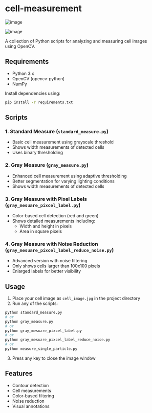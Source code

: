 # cell-measurement

![image](https://github.com/user-attachments/assets/71e68b5d-d26c-4464-a233-c913b9a396b2)

![image](https://github.com/user-attachments/assets/fde5d299-ab89-4540-a95e-8c1bb1074eed)


A collection of Python scripts for analyzing and measuring cell images using OpenCV.

## Requirements

- Python 3.x
- OpenCV (opencv-python)
- NumPy

Install dependencies using:
```bash
pip install -r requirements.txt
```

## Scripts

### 1. Standard Measure (`standard_measure.py`)
- Basic cell measurement using grayscale threshold
- Shows width measurements of detected cells
- Uses binary thresholding

### 2. Gray Measure (`gray_measure.py`)
- Enhanced cell measurement using adaptive thresholding
- Better segmentation for varying lighting conditions
- Shows width measurements of detected cells

### 3. Gray Measure with Pixel Labels (`gray_mesuare_pixcel_label.py`)
- Color-based cell detection (red and green)
- Shows detailed measurements including:
  - Width and height in pixels
  - Area in square pixels

### 4. Gray Measure with Noise Reduction (`gray_mesuare_pixcel_label_reduce_noise.py`)
- Advanced version with noise filtering
- Only shows cells larger than 100x100 pixels
- Enlarged labels for better visibility

## Usage

1. Place your cell image as `cell_image.jpg` in the project directory
2. Run any of the scripts:
```bash
python standard_measure.py
# or
python gray_measure.py
# or
python gray_mesuare_pixcel_label.py
# or
python gray_mesuare_pixcel_label_reduce_noise.py
# or
python measure_single_particle.py
```

3. Press any key to close the image window

## Features
- Contour detection
- Cell measurements
- Color-based filtering
- Noise reduction
- Visual annotations

